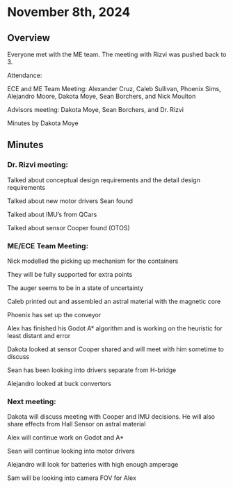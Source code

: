 # November 8th, 2024 

## Overview 

Everyone met with the ME team. The meeting with Rizvi was pushed back to 3. 

Attendance:  

ECE and ME Team Meeting: Alexander Cruz, Caleb Sullivan, Phoenix Sims, Alejandro Moore, Dakota Moye, Sean Borchers, and Nick Moulton 

 

Advisors meeting: Dakota Moye, Sean Borchers, and Dr. Rizvi 

 

Minutes by Dakota Moye 

## Minutes 

### Dr. Rizvi meeting: 

Talked about conceptual design requirements and the detail design requirements 

Talked about new motor drivers Sean found 

Talked about IMU’s from QCars 

Talked about sensor Cooper found (OTOS) 

 

### ME/ECE Team Meeting: 

Nick modelled the picking up mechanism for the containers 

They will be fully supported for extra points 

The auger seems to be in a state of uncertainty 

Caleb printed out and assembled an astral material with the magnetic core 

Phoenix has set up the conveyor 

Alex has finished his Godot A* algorithm and is working on the heuristic for least distant and error 

Dakota looked at sensor Cooper shared and will meet with him sometime to discuss 

Sean has been looking into drivers separate from H-bridge 

Alejandro looked at buck convertors 

 

### Next meeting: 

Dakota will discuss meeting with Cooper and IMU decisions. He will also share effects from Hall Sensor on astral material 

Alex will continue work on Godot and A* 

Sean will continue looking into motor drivers 

Alejandro will look for batteries with high enough amperage 

Sam will be looking into camera FOV for Alex 
